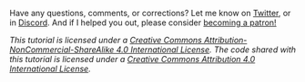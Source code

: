 Have any questions, comments, or corrections? Let me know on [Twitter](https://twitter.com/{{site.twitter}}), or in [Discord]([Discord](https://discord.gg/{{site.discord}})). And if I helped you out, please consider [becoming a patron!](https://www.patreon.com/{{site.patreon}})

_This tutorial is licensed under a [Creative Commons Attribution-NonCommercial-ShareAlike 4.0 International License](https://creativecommons.org/licenses/by-nc-sa/4.0/). The code shared with this tutorial is licensed under a [Creative Commons Attribution 4.0 International License](https://creativecommons.org/licenses/by/4.0/)._
